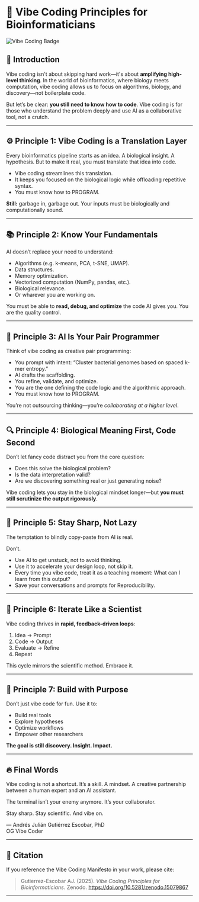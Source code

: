 # 🧬 Vibe Coding Principles for Bioinformaticians

![Vibe Coding Badge](https://img.shields.io/badge/-VibeCoding-blueviolet)


## 🚀 Introduction

Vibe coding isn't about skipping hard work—it's about **amplifying high-level thinking**. In the world of bioinformatics, where biology meets computation, vibe coding allows us to focus on algorithms, biology, and discovery—not boilerplate code.

But let’s be clear: **you still need to know how to code**. Vibe coding is for those who understand the problem deeply and use AI as a collaborative tool, not a crutch.

---

## ⚙️ Principle 1: Vibe Coding is a Translation Layer

Every bioinformatics pipeline starts as an idea. A biological insight. A hypothesis. But to make it real, you must translate that idea into code.

- Vibe coding streamlines this translation.
- It keeps you focused on the biological logic while offloading repetitive syntax.
- You must know how to PROGRAM.

**Still:** garbage in, garbage out. Your inputs must be biologically and computationally sound.

---

## 📚 Principle 2: Know Your Fundamentals

AI doesn’t replace your need to understand:

- Algorithms (e.g. k-means, PCA, t-SNE, UMAP).
- Data structures.
- Memory optimization.
- Vectorized computation (NumPy, pandas, etc.).
- Biological relevance.
- Or wharever you are working on.

You must be able to **read, debug, and optimize** the code AI gives you. You are the quality control.

---

## 🤖 Principle 3: AI Is Your Pair Programmer

Think of vibe coding as creative pair programming:

- You prompt with intent: “Cluster bacterial genomes based on spaced k-mer entropy.”
- AI drafts the scaffolding.
- You refine, validate, and optimize.
- You are the one defining the code logic and the algorithmic approach.
- You must know how to PROGRAM.

You’re not outsourcing thinking—you’re *collaborating at a higher level*.

---

## 🔍 Principle 4: Biological Meaning First, Code Second

Don’t let fancy code distract you from the core question:
- Does this solve the biological problem?
- Is the data interpretation valid?
- Are we discovering something real or just generating noise?

Vibe coding lets you stay in the biological mindset longer—but **you must still scrutinize the output rigorously**.

---

## 🧠 Principle 5: Stay Sharp, Not Lazy

The temptation to blindly copy-paste from AI is real.

Don’t.

- Use AI to get unstuck, not to avoid thinking.
- Use it to accelerate your design loop, not skip it.
- Every time you vibe code, treat it as a teaching moment: What can I learn from this output?
- Save your conversations and prompts for Reproducibility.

--- 

## 🔄 Principle 6: Iterate Like a Scientist

Vibe coding thrives in **rapid, feedback-driven loops**:
1. Idea → Prompt
2. Code → Output
3. Evaluate → Refine
4. Repeat

This cycle mirrors the scientific method. Embrace it.

---

## 🧬 Principle 7: Build with Purpose

Don’t just vibe code for fun. Use it to:
- Build real tools
- Explore hypotheses
- Optimize workflows
- Empower other researchers

**The goal is still discovery. Insight. Impact.**

---

## 🔥 Final Words

Vibe coding is not a shortcut. It’s a skill. A mindset. A creative partnership between a human expert and an AI assistant.

The terminal isn’t your enemy anymore. It’s your collaborator.

Stay sharp. Stay scientific. And vibe on.

— Andrés Julián Gutiérrez Escobar, PhD  
OG Vibe Coder

--- 

## 📣 Citation

If you reference the Vibe Coding Manifesto in your work, please cite:

> Gutierrez-Escobar AJ. (2025). *Vibe Coding Principles for Bioinformaticians*. Zenodo. https://doi.org/10.5281/zenodo.15079867

---
